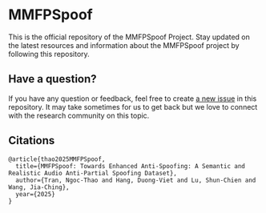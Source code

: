 # MMFPSpoof


This is the official repository of the MMFPSpoof Project. 
Stay updated on the latest resources and information about the MMFPSpoof project by following this repository.



## Have a question?
If you have any question or feedback, feel free to create [a new issue](https://github.com/Itsme870/MMFPSpoof/issues) in this repository.
It may take sometimes for us to get back but we love to connect with the research community on this topic.

## Citations
```
@article{thao2025MMFPSpoof,
  title={MMFPSpoof: Towards Enhanced Anti-Spoofing: A Semantic and Realistic Audio Anti-Partial Spoofing Dataset},
  author={Tran, Ngoc-Thao and Hang, Duong-Viet and Lu, Shun-Chien and Wang, Jia-Ching},
  year={2025}
}
```
